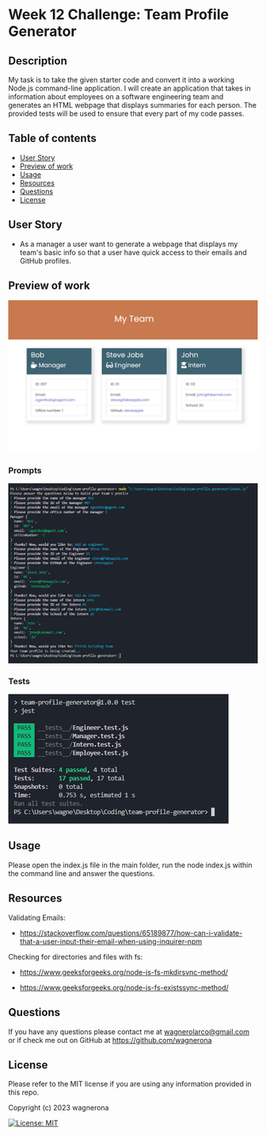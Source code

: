 # Week 12 Challenge: Team Profile Generator 

## Description

My task is to take the given starter code and convert it into a working Node.js command-line application. I will create an application that takes in information about employees on a software engineering team and generates an HTML webpage that displays summaries for each person. The provided tests will be used to ensure that every part of my code passes.

## Table of contents

- [User Story](#user-story)
- [Preview of work](#preview-of-work)
- [Usage](#usage)
- [Resources](#resources)
- [Questions](#questions)
- [License](#license)

## User Story

- As a manager a user want to generate a webpage that displays my team's basic info so that a user have quick access to their emails and GitHub profiles.

## Preview of work 

  <img src = "assets/preview.png">

### Prompts

  <img src = "assets/prompts.png">

### Tests

  <img src = "assets/Passed tests.png">
  
## Usage

Please open the index.js file in the main folder, run the node index.js within the command line and answer the questions.

## Resources

Validating Emails:
- https://stackoverflow.com/questions/65189877/how-can-i-validate-that-a-user-input-their-email-when-using-inquirer-npm


Checking for directories and files with fs:
- https://www.geeksforgeeks.org/node-js-fs-mkdirsync-method/

- https://www.geeksforgeeks.org/node-js-fs-existssync-method/

## Questions

If you have any questions please contact me at wagnerolarco@gmail.com or if check me out on GitHub at https://github.com/wagnerona

## License

Please refer to the MIT license if you are using any information provided in this repo. 

Copyright (c) 2023 wagnerona

[![License: MIT](https://img.shields.io/badge/License-MIT-yellow.svg)](https://opensource.org/licenses/MIT)

